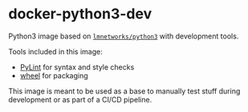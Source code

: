 # docker-python3-dev

Python3 image based on [`lmnetworks/python3`](https://hub.docker.com/r/lmnetworks/python3) with development tools.

Tools included in this image:
* [PyLint](https://www.pylint.org) for syntax and style checks
* [wheel](https://github.com/pypa/wheel) for packaging

This image is meant to be used as a base to manually test stuff during development or as part of a CI/CD pipeline.
